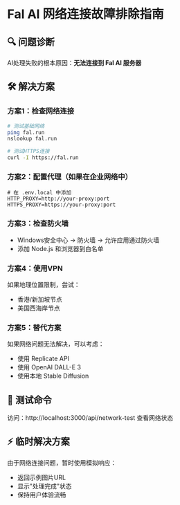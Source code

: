 # Fal AI 网络连接故障排除指南

## 🔍 问题诊断
AI处理失败的根本原因：**无法连接到 Fal AI 服务器**

## 🛠 解决方案

### 方案1：检查网络连接
```bash
# 测试基础网络
ping fal.run
nslookup fal.run

# 测试HTTPS连接  
curl -I https://fal.run
```

### 方案2：配置代理（如果在企业网络中）
```env
# 在 .env.local 中添加
HTTP_PROXY=http://your-proxy:port
HTTPS_PROXY=https://your-proxy:port
```

### 方案3：检查防火墙
- Windows安全中心 → 防火墙 → 允许应用通过防火墙
- 添加 Node.js 和浏览器到白名单

### 方案4：使用VPN
如果地理位置限制，尝试：
- 香港/新加坡节点
- 美国西海岸节点

### 方案5：替代方案
如果网络问题无法解决，可以考虑：
- 使用 Replicate API
- 使用 OpenAI DALL-E 3
- 使用本地 Stable Diffusion

## 🧪 测试命令
访问：http://localhost:3000/api/network-test
查看网络状态

## ⚡ 临时解决方案
由于网络连接问题，暂时使用模拟响应：
- 返回示例图片URL
- 显示"处理完成"状态
- 保持用户体验流畅 